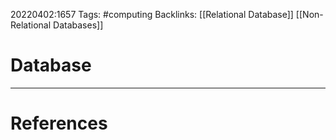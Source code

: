 20220402:1657
Tags: #computing 
Backlinks: [[Relational Database]] [[Non-Relational Databases]]
# Database




---
# References